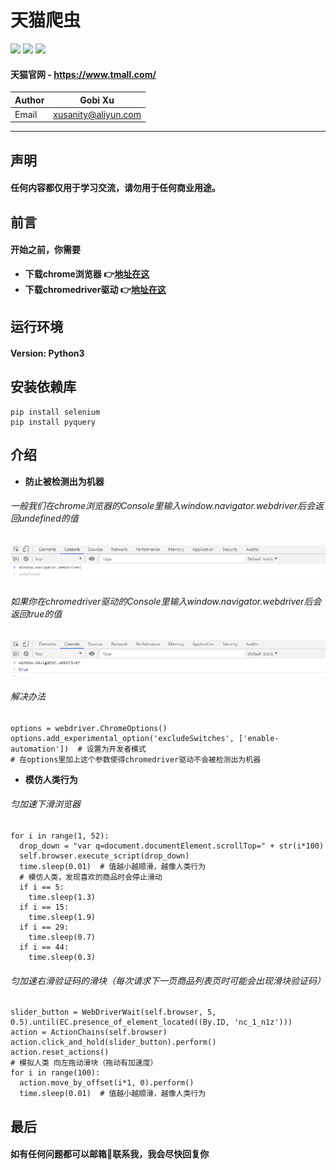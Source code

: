 # 天猫爬虫
![](https://img.shields.io/badge/Python-3.5.3-green.svg) ![](https://img.shields.io/badge/selenium-3.141.0-green.svg) ![](https://img.shields.io/badge/pyquery-1.4.0-green.svg)
#### 天猫官网 - https://www.tmall.com/
|Author|Gobi Xu|
|---|---|
|Email|xusanity@aliyun.com|
****
## 声明
#### 任何内容都仅用于学习交流，请勿用于任何商业用途。
## 前言
#### 开始之前，你需要
- **下载chrome浏览器 :point_right:[地址在这](https://chrome.en.softonic.com/)**
- **下载chromedriver驱动 :point_right:[地址在这](http://chromedriver.storage.googleapis.com/index.html)**
## 运行环境
#### Version: Python3
## 安装依赖库
```
pip install selenium
pip install pyquery
```
## 介绍
- **防止被检测出为机器**
###### 一般我们在chrome浏览器的Console里输入window.navigator.webdriver后会返回undefined的值
![enter image description here](picture/undefined.jpg)
###### 如果你在chromedriver驱动的Console里输入window.navigator.webdriver后会返回true的值
![enter image description here](picture/true.jpg)
###### 解决办法
```
options = webdriver.ChromeOptions()
options.add_experimental_option('excludeSwitches', ['enable-automation'])  # 设置为开发者模式
# 在options里加上这个参数使得chromedriver驱动不会被检测出为机器
```
- **模仿人类行为**
###### 匀加速下滑浏览器
```
for i in range(1, 52):
  drop_down = "var q=document.documentElement.scrollTop=" + str(i*100)
  self.browser.execute_script(drop_down)
  time.sleep(0.01)  # 值越小越顺滑，越像人类行为
  # 模仿人类，发现喜欢的商品时会停止滑动
  if i == 5:
    time.sleep(1.3)
  if i == 15:
    time.sleep(1.9)
  if i == 29:
    time.sleep(0.7)
  if i == 44:
    time.sleep(0.3)
```
###### 匀加速右滑验证码的滑块（每次请求下一页商品列表页时可能会出现滑块验证码）
```
slider_button = WebDriverWait(self.browser, 5, 0.5).until(EC.presence_of_element_located((By.ID, 'nc_1_n1z')))
action = ActionChains(self.browser)
action.click_and_hold(slider_button).perform()
action.reset_actions()
# 模拟人类 向左拖动滑块（拖动有加速度）
for i in range(100):
  action.move_by_offset(i*1, 0).perform()
  time.sleep(0.01)  # 值越小越顺滑，越像人类行为
```
## 最后
#### 如有任何问题都可以邮箱:postbox:联系我，我会尽快回复你

